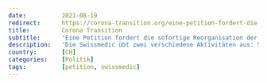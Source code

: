 ```yaml
---
date:          2021-08-19
redirect:      https://corona-transition.org/eine-petition-fordert-die-sofortige-reorganisation-der-swissmedic
title:         Corona Transition
subtitle:      'Eine Petition fordert die sofortige Reorganisation der Swissmedic'
description:   'Die Swissmedic übt zwei verschiedene Aktivitäten aus: Swissmedic erteilt die Zulassung für die Anwendung von Arzneimitteln und allen in der Schweiz (...)'
country:       [CH]
categories:    [Politik]
tags:          [petition, swissmedic]
---
```

